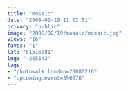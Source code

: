 ```yaml
---
title: "mosaic"
date: "2008-02-19 11:02:51"
privacy: "public"
image: "2008/02/19/mosaic/mosaic.jpg"
views: "16"
faves: "1"
lat: "51516681"
lng: "-205543"
tags:
- "photowalk:london=20080216"
- "upcoming:event=396676"
---
```



